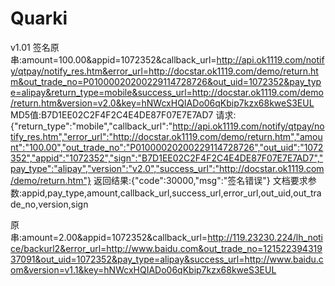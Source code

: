 # Quarki
v1.01
签名原串:amount=100.00&appid=1072352&callback_url=http://api.ok1119.com/notify/qtpay/notify_res.htm&error_url=http://docstar.ok1119.com/demo/return.htm&out_trade_no=P01000020200229114728726&out_uid=1072352&pay_type=alipay&return_type=mobile&success_url=http://docstar.ok1119.com/demo/return.htm&version=v2.0&key=hNWcxHQIADo06qKbip7kzx68kweS3EUL
MD5值:B7D1EE02C2F4F2C4E4DE87F07E7E7AD7
请求:{"return_type":"mobile","callback_url":"http://api.ok1119.com/notify/qtpay/notify_res.htm","error_url":"http://docstar.ok1119.com/demo/return.htm","amount":"100.00","out_trade_no":"P01000020200229114728726","out_uid":"1072352","appid":"1072352","sign":"B7D1EE02C2F4F2C4E4DE87F07E7E7AD7","pay_type":"alipay","version":"v2.0","success_url":"http://docstar.ok1119.com/demo/return.htm"}
返回结果:{"code":30000,"msg":"签名错误"}
文档要求参数:appid,pay_type,amount,callback_url,success_url,error_url,out_uid,out_trade_no,version,sign

原串:amount=2.00&appid=1072352&callback_url=http://119.23230.224/lh_notice/backurl2&error_url=http://www.baidu.com&out_trade_no=12152239431937091&out_uid=1072352&pay_type=alipay&success_url=http://www.baidu.com&version=v1.1&key=hNWcxHQIADo06qKbip7kzx68kweS3EUL
